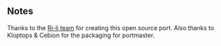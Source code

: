 ## Notes

Thanks to the [Ri-li team](https://ri-li.sourceforge.net/index.html) for creating this open source port.  Also thanks to Kloptops & Cebion for the packaging for portmaster.

